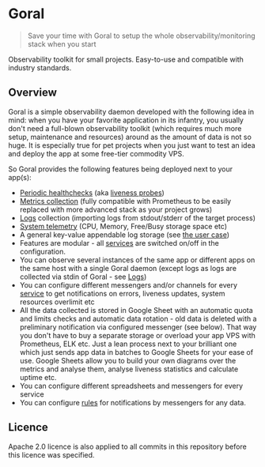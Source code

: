 # Goral

> Save your time with Goral to setup the whole observability/monitoring stack when you start

Observability toolkit for small projects. Easy-to-use and compatible with industry standards.

## Overview

Goral is a simple observability daemon developed with the following idea in mind: when you have your favorite application in its infantry, you usually don't need a full-blown observability toolkit (which requires much more setup, maintenance and resources) around as the amount of data is not so huge. It is especially true for pet projects when you just want to test an idea and deploy the app at some free-tier commodity VPS.

So Goral provides the following features being deployed next to your app(s):
* [Periodic healthchecks](https://maksimryndin.github.io/goral/healthcheck.html) (aka [liveness probes](https://kubernetes.io/docs/tasks/configure-pod-container/configure-liveness-readiness-startup-probes/))
* [Metrics collection](https://maksimryndin.github.io/goral/metrics.html) (fully compatible with Prometheus to be easily replaced with more advanced stack as your project grows)
* [Logs](https://maksimryndin.github.io/goral/logs.html) collection (importing logs from stdout/stderr of the target process)
* [System telemetry](https://maksimryndin.github.io/goral/system.html) (CPU, Memory, Free/Busy storage space etc)
* A general key-value appendable log storage (see [the user case](https://maksimryndin.github.io/goral/kv-log.html))
* Features are modular - all [services](https://maksimryndin.github.io/goral/services.html) are switched on/off in the configuration.
* You can observe several instances of the same app or different apps on the same host with a single Goral daemon (except logs as logs are collected via stdin of Goral - see [Logs](https://maksimryndin.github.io/goral/logs.html))
* You can configure different messengers and/or channels for every [service](https://maksimryndin.github.io/goral/services.html) to get notifications on errors, liveness updates, system resources overlimit etc
* All the data collected is stored in Google Sheet with an automatic quota and limits checks and automatic data rotation - old data is deleted with a preliminary notification via configured messenger (see below). That way you don't have to buy a separate storage or overload your app VPS with Prometheus, ELK etc. Just a lean process next to your brilliant one which just sends app data in batches to Google Sheets for your ease of use. Google Sheets allow you to build your own diagrams over the metrics and analyse them, analyse liveness statistics and calculate uptime etc.
* You can configure different spreadsheets and messengers for every service
* You can configure [rules](https://maksimryndin.github.io/goral/rules.html) for notifications by messengers for any data.

## Licence

Apache 2.0 licence is also applied to all commits in this repository before this licence was specified.